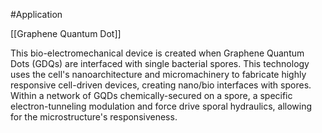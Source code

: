 #Application 

[[Graphene Quantum Dot]]

This bio-electromechanical device is created when Graphene Quantum Dots (GDQs) are interfaced with single bacterial spores. This technology uses the cell's nanoarchitecture and micromachinery to fabricate highly responsive cell-driven devices, creating nano/bio interfaces with spores. Within a network of GQDs chemically-secured on a spore, a specific electron-tunneling modulation and force drive sporal hydraulics, allowing for the microstructure's responsiveness.